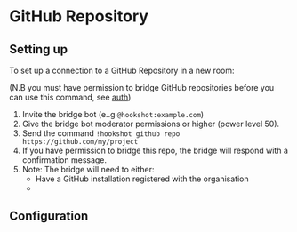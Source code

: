 GitHub Repository
=================

## Setting up

To set up a connection to a GitHub Repository in a new room:

(N.B you must have permission to bridge GitHub repositories before you can use this command, see [auth](../auth.html#github))

1. Invite the bridge bot (e..g `@hookshot:example.com`)
2. Give the bridge bot moderator permissions or higher (power level 50).
3. Send the command `!hookshot github repo https://github.com/my/project`
4. If you have permission to bridge this repo, the bridge will respond with a confirmation message.
5. Note: The bridge will need to either:
    - Have a GitHub installation registered with the organisation
    - 


## Configuration
